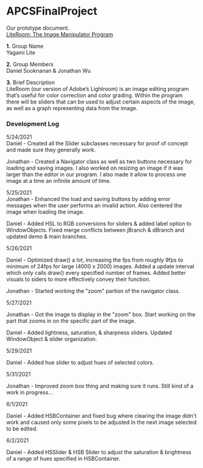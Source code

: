 # APCSFinalProject
Our prototype document.  
[LiteRoom: The Image Manipulator Program](https://docs.google.com/document/d/1loHmnPx4b_RIys0d_C-07HIXoZBVQuqASQAtE_pxfTs/edit?usp=sharing)

**1.** Group Name  
Yagami Lite

**2.** Group Members  
Daniel Sooknanan & Jonathan Wu

**3.** Brief Description  
LiteRoom (our version of Adobe’s Lightroom) is an image editing program that’s useful for color correction and color grading. Within the program there will be sliders that can be used to adjust certain aspects of the image, as well as a graph representing data from the image.

### Development Log

5/24/2021  
Daniel - Created all the Slider subclasses necessary for proof of concept and made sure they generally work.  

Jonathan - Created a Navigator class as well as two buttons necessary for loading and saving images. I also worked on resizing an image if it was larger than the editor in our program. I also made it allow to process one image at a time an infinite amount of time.

5/25/2021  
Jonathan - Enhanced the load and saving buttons by adding error messages when the user performs an invalid action. Also centered the image when loading the image.

Daniel - Added HSL to RGB conversions for sliders & added label option to WindowObjects. Fixed merge conflicts between jBranch & dBranch and updated demo & main branches.

5/26/2021 

Daniel - Optimized draw() a lot, increasing the fps from roughly 9fps to minimum of 24fps for large (4000 x 2000) images. Added a update interval which only calls draw() every specified number of frames. Added better visuals to siders to more effectively convey their function.  

Jonathan - Started working the "zoom" partion of the navigator class.

5/27/2021

Jonathan - Got the image to display in the "zoom" box. Start working on the part that zooms in on the specific part of the image.

Daniel - Added lightness, saturation, & sharpness sliders. Updated WindowObject & slider organization. 

5/29/2021

Daniel - Added hue slider to adjust hues of selected colors.

5/31/2021

Jonathan - Improved zoom box thing and making sure it runs. Still kind of a work in progress...

6/1/2021 

Daniel - Added HSBContainer and fixed bug where clearing the image didn't work and caused only some pixels to be adjusted in the next image selected to be edited.

6/2/2021 

Daniel - Added HSSlider & HSB Slider to adjust the saturation & brightness of a range of hues specified in HSBContainer.
